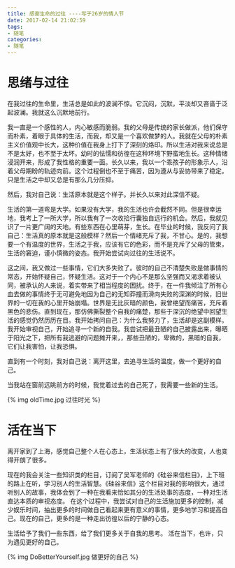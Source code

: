 ```yaml
---
title: 感谢生命的过往 ----写于26岁的情人节
date: 2017-02-14 21:02:59
tags:
- 随笔
categories:
- 随笔
---
```



# 思绪与过往


在我过往的生命里，生活总是如此的波澜不惊。它沉闷，沉默，平淡却又吝啬于泛起波澜。我就这么沉默地前行。

我一直是一个感性的人，内心敏感而脆弱。我的父母是传统的家长做派，他们保守而朴素，着眼于具体的生活，而我，却又是一个喜欢做梦的人。我就在父母的朴素主义价值观中长大，这种价值在我身上打下了深刻的烙印。所以生活对我来说总是不是太好，也不至于太坏。幼时的怯懦和彷徨在这种环境下野蛮地生长。这种情绪浸润开来，形成了我性格的重要一面。长久以来，我以一个乖孩子的形象示人，沿着父母期盼的轨迹向前。这个过程倒也不至于痛苦，因为遵从与妥协带来了稳定。只是生活之中却又总是有那么几分压抑。

然后，我对自己说：生活原本就是这个样子。并长久以来对此深信不疑。

生活的第一道弯是大学。如果没有大学，我的生活也许会截然不同。但是很幸运地，我考上了一所大学，所以我有了一次收拾行囊独自远行的机会。然后，我就见识了一片更广阔的天地。有些东西在心里萌芽，生长。在毕业的时候，我反问了我自己：生活真的原本就是这般模样？然后一个情绪充斥了我，不甘心。是的，我想要一个有温度的世界，生活之于我，应该有它的色彩，而不是充斥了父母的管束，生活的窘迫，谨小慎微的姿态。我开始尝试向过往的生活说不。

这之间，我又做过一些事情，它们大多失败了。彼时的自己不清楚失败是做事情的常态，开始怀疑自己，怀疑生活。这对于一个内心不是那么坚强而又渴求着被认同，被承认的人来说，着实带来了相当程度的困扰。终于，在一件我倾注了所有心血去做的事情终于无可避免地因为自己的无知莽撞而滑向失败的深渊的时候，旧世界的一切在我的心里开始崩塌。世界是无比灰暗的颜色，我曾绝望而痛苦，充斥着黑色的悲伤。直到现在，那仿佛撕裂整个自我的痛楚，那些于深沉的绝望中回望生活的感觉仍然历历在目。我开始拷问自己：为什么我努力了，生活却是这副模样。我开始审视自己，开始追寻一个新的自我。我尝试把最丑陋的自己披露出来，曝晒于阳光之下，把所有我逃避的问题摊开来，，那些丑陋的，卑微的，黑暗的自我，它们让我害怕，让我恐惧。

直到有一个时刻，我对自己说：离开这里，去追寻生活的温度，做一个更好的自己。

当我站在窗前远眺前方的时候，我觉着过去的自己死了，我需要一些新的生活。

{% img oldTime.jpg 过往时光 %}


# 活在当下

离开家到了上海，感觉自己整个人在心态上，生活状态上有了很大的改变，人也变得开朗了很多。

现在的我会关注一些知识类的栏目，订阅了吴军老师的《硅谷来信栏目》，上下班的路上在听，学习别人的生活智慧。《硅谷来信》这个栏目对我的影响很大，通过听别人的故事，我体会到了一种在我看来恰如其分的生活处事的态度，一种对生活直达本质的审视态度。
在这个过程中，我尝试对自己的生活施加更多的控制，减少娱乐时间，抽出更多的时间做自己看起来更有意义的事情，更多地学习和提高自己。现在的自己，更多的是一种走出彷徨以后的宁静的心态。


生活给予了我们一些东西，给了我们更多关于自我的思考。
活在当下，也许，只为遇见更好的自己。

{% img DoBetterYourself.jpg 做更好的自己 %}
